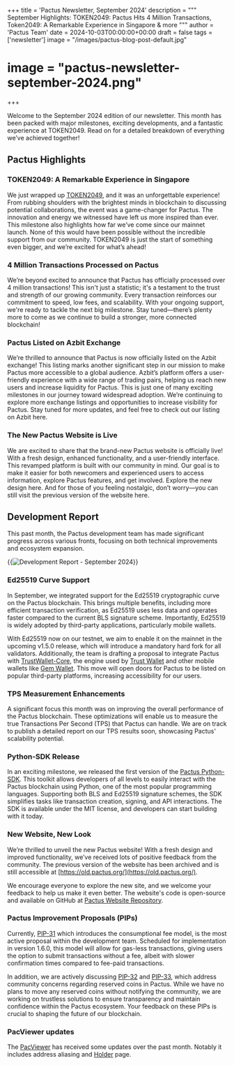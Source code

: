 +++
title = 'Pactus Newsletter, September 2024'
description = """
September Highlights: TOKEN2049: Pactus Hits 4 Million Transactions,
Token2049: A Remarkable Experience in Singapore & more
"""
author = 'Pactus Team'
date = 2024-10-03T00:00:00+00:00
draft = false
tags = ['newsletter']
image = "/images/pactus-blog-post-default.jpg"
# image = "pactus-newsletter-september-2024.png"
+++


Welcome to the September 2024 edition of our newsletter.
This month has been packed with major milestones, exciting developments, and a fantastic experience at TOKEN2049.
Read on for a detailed breakdown of everything we’ve achieved together!

## Pactus Highlights

### TOKEN2049: A Remarkable Experience in Singapore

We just wrapped up [TOKEN2049](https://www.token2049.com/), and it was an unforgettable experience!
From rubbing shoulders with the brightest minds in blockchain to discussing potential collaborations,
the event was a game-changer for Pactus. The innovation and energy we witnessed have left us more inspired than ever.
This milestone also highlights how far we’ve come since our mainnet launch.
None of this would have been possible without the incredible support from our community.
TOKEN2049 is just the start of something even bigger, and we’re excited for what’s ahead!

### 4 Million Transactions Processed on Pactus

We’re beyond excited to announce that Pactus has officially processed over 4 million transactions!
This isn't just a statistic; it's a testament to the trust and strength of our growing community.
Every transaction reinforces our commitment to speed, low fees, and scalability.
With your ongoing support, we're ready to tackle the next big milestone.
Stay tuned—there’s plenty more to come as we continue to build a stronger, more connected blockchain!

### Pactus Listed on Azbit Exchange

We’re thrilled to announce that Pactus is now officially listed on the Azbit exchange!
This listing marks another significant step in our mission to make Pactus more accessible to a global audience. Azbit’s platform offers a user-friendly experience with a wide range of trading pairs, helping us reach new users and increase liquidity for Pactus.
This is just one of many exciting milestones in our journey toward widespread adoption. We’re continuing to explore more exchange listings and opportunities to increase visibility for Pactus. Stay tuned for more updates, and feel free to check out our listing on Azbit here.

### The New Pactus Website is Live

We are excited to share that the brand-new Pactus website is officially live! With a fresh design,
enhanced functionality, and a user-friendly interface.
This revamped platform is built with our community in mind.
Our goal is to make it easier for both newcomers and experienced users to access information, explore Pactus features,
and get involved.
Explore the new design here.
And for those of you feeling nostalgic, don’t worry—you can still visit the previous version of the website here.

## Development Report

This past month, the Pactus development team has made significant progress across various fronts,
focusing on both technical improvements and ecosystem expansion.

{{<image url="/images/blog/pactus-development-report-september-2024.png" title="Development Report - September 2024" class="">}}

###  Ed25519 Curve Support

In September, we integrated support for the Ed25519 cryptographic curve on the Pactus blockchain.
This brings multiple benefits, including more efficient transaction verification,
as Ed25519 uses less data and operates faster compared to the current BLS signature scheme.
Importantly, Ed25519 is widely adopted by third-party applications, particularly mobile wallets.

With Ed25519 now on our testnet, we aim to enable it on the mainnet in the upcoming v1.5.0 release,
which will introduce a mandatory hard fork for all validators.
Additionally, the team is drafting a proposal to integrate Pactus with
[TrustWallet-Core](https://github.com/trustwallet/wallet-core),
the engine used by [Trust Wallet](https://trustwallet.com/) and other mobile wallets like
[Gem Wallet](https://gemwallet.com/).
This move will open doors for Pactus to be listed on popular third-party platforms,
increasing accessibility for our users.

### TPS Measurement Enhancements

A significant focus this month was on improving the overall performance of the Pactus blockchain.
These optimizations will enable us to measure the true Transactions Per Second (TPS) that Pactus can handle.
We are on track to publish a detailed report on our TPS results soon, showcasing Pactus' scalability potential.

### Python-SDK Release

In an exciting milestone, we released the first version of the
[Pactus Python-SDK](https://github.com/pactus-project/python-sdk).
This toolkit allows developers of all levels to easily interact with the Pactus blockchain using Python,
one of the most popular programming languages.
Supporting both BLS and Ed25519 signature schemes, the SDK simplifies tasks like transaction creation,
signing, and API interactions.
The SDK is available under the MIT license, and developers can start building with it today.

### New Website, New Look

We’re thrilled to unveil the new Pactus website!
With a fresh design and improved functionality, we’ve received lots of positive feedback from the community.
The previous version of the website has been archived and is still accessible at
[https://old.pactus.org/](https://old.pactus.org/).

We encourage everyone to explore the new site, and we welcome your feedback to help us make it even better.
The website's code is open-source and available on GitHub at
[Pactus Website Repository](https://github.com/pactus-project/pactus-website/).

### Pactus Improvement Proposals (PIPs)

Currently, [PIP-31](https://pips.pactus.org/PIPs/pip-31) which introduces the consumptional fee model,
is the most active proposal within the development team.
Scheduled for implementation in version 1.6.0, this model will allow for gas-less transactions,
giving users the option to submit transactions without a fee,
albeit with slower confirmation times compared to fee-paid transactions.

In addition, we are actively discussing
[PIP-32](https://pips.pactus.org/PIPs/pip-32) and
[PIP-33](https://pips.pactus.org/PIPs/pip-33), which address community concerns regarding reserved coins in Pactus.
While we have no plans to move any reserved coins without notifying the community,
we are working on trustless solutions to ensure transparency and maintain confidence within the Pactus ecosystem.
Your feedback on these PIPs is crucial to shaping the future of our blockchain.

### PacViewer updates

The [PacViewer](https://pacviewer.com/) has received some updates over the past month.
Notably it includes address aliasing and [Holder](https://pacviewer.com/holders) page.
